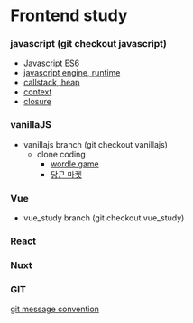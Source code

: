 # Frontend study

### javascript (git checkout javascript)

- [Javascript ES6](https://github.com/Hm-source/frontend-study/blob/javascript/javascriptES6.md)
- [javascript engine, runtime](https://github.com/Hm-source/frontend-study/blob/javascript/javascript_engine_runtime.md)
- [callstack, heap](https://github.com/Hm-source/frontend-study/blob/javascript/callstack_heap.md) 
- [context](https://github.com/Hm-source/frontend-study/blob/javascript/context.md)
- [closure](https://github.com/Hm-source/frontend-study/blob/javascript/closure.md)

### vanillaJS

- vanillajs branch (git checkout vanillajs)
  - clone coding
    - [wordle game](https://github.com/Hm-source/frontend-study/tree/vanillajs/wordle_game)
    - [당근 마켓](https://github.com/Hm-source/frontend-study/tree/vanillajs/market_clone)

### Vue

- vue_study branch (git checkout vue_study)

### React

### Nuxt

### GIT
[git message convention](https://github.com/Hm-source/frontend-study/blob/git/git_commit_convention.md)
